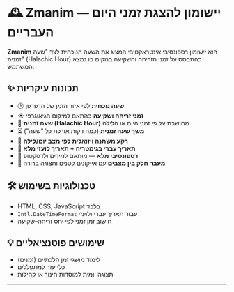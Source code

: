# 🕰️ Zmanim — יישומון להצגת זמני היום העבריים

**Zmanim** הוא יישומון רספונסיבי אינטראקטיבי המציג את השעה הנוכחית לצד "שעה זמנית" (Halachic Hour) בהתבסס על זמני הזריחה והשקיעה במקום בו נמצא המשתמש.

## ✨ תכונות עיקריות

- 🕒 **שעה נוכחית** לפי אזור הזמן של הדפדפן
- ☀️ **זמני זריחה ושקיעה** בהתאם למיקום הגיאוגרפי
- 📐 **שעה זמנית (Halachic Hour)** מחושבת על פי זמני היום או הלילה
- ⏳ **משך שעה זמנית** (כמה דקות אורכת כל "שעה")
- 🎨 **רקע משתנה ויזואלית לפי מצב יום/לילה**
- 🧭 **תאריך עברי בגימטריה + תאריך לועזי מלא**
- 📱 **רספונסיבי מלא** — מותאם לניידים ולדסקטופ
- 🧠 **מעבר חלק בין מצבים** עם אייקונים קטנים ותצוגה ברורה

## 🛠️ טכנולוגיות בשימוש

- HTML, CSS, JavaScript בלבד
- `Intl.DateTimeFormat` עבור תאריך עברי ולועזי
- חישוב זמן זמני לפי יחס זריחה–שקיעה

## 💡 שימושים פוטנציאליים

- לימוד מושגי זמן הלכתיים (זמנים)
- כלי עזר למתפללים
- תצוגה יומית למוסדות חינוך או קהילות

---

